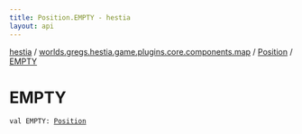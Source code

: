 ```yaml
---
title: Position.EMPTY - hestia
layout: api
---
```


<div class='api-docs-breadcrumbs'><a href="../../index.html">hestia</a> / <a href="../index.html">worlds.gregs.hestia.game.plugins.core.components.map</a> / <a href="index.html">Position</a> / <a href="./-e-m-p-t-y.html">EMPTY</a></div>

# EMPTY

<div class="signature"><code><span class="keyword">val </span><span class="identifier">EMPTY</span><span class="symbol">: </span><a href="index.html"><span class="identifier">Position</span></a></code></div>
